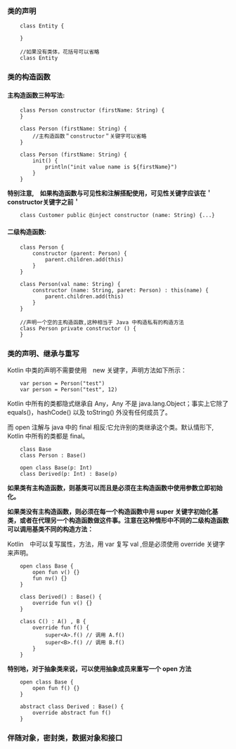 ### 类的声明

        class Entity {

        }

        //如果没有类体，花括号可以省略
        class Entity

### 类的构造函数

#### 主构造函数三种写法:

        class Person constructor (firstName: String) {
        }

        class Person (firstName: String) {
            //主构造函数＂constructor＂关键字可以省略
        }

        class Person (firstName: String) {
            init() {
                println("init value name is ${firstName}")
            }
        }

**特别注意,　如果构造函数与可见性和注解搭配使用，可见性关键字应该在＇constructor关键字之前＇**

        class Customer public @inject constructor (name: String) {...}

#### 二级构造函数:

        class Person {
            constructor (parent: Person) {
                parent.children.add(this)
            }
        }

        class Person(val name: String) {
            constructor (name: String, paret: Person) : this(name) {
                parent.children.add(this)
            }
        }

        //声明一个空的主构造函数,这种相当于 Java 中构造私有的构造方法
        class Person private constructor () {
        }

### 类的声明、继承与重写

Kotlin 中类的声明不需要使用　new 关键字，声明方法如下所示：

        var person = Person("test")
        var person = Person("test", 12)

Kotlin 中所有的类都隐式继承自 Any，Any 不是 java.lang.Object；事实上它除了 equals()，hashCode() 以及 toString() 外没有任何成员了。

而 open 注解与 java 中的 final 相反:它允许别的类继承这个类。默认情形下, Kotlin 中所有的类都是 final。

        class Base
        class Person : Base()

        open class Base(p: Int)
        class Derived(p: Int) : Base(p)

**如果类有主构造函数，则基类可以而且是必须在主构造函数中使用参数立即初始化。**

**如果类没有主构造函数，则必须在每一个构造函数中用 super 关键字初始化基类，或者在代理另一个构造函数做这件事。注意在这种情形中不同的二级构造函数可以调用基类不同的构造方法：**

Kotlin　中可以复写属性，方法，用 var 复写 val ,但是必须使用 override 关键字来声明。

        open class Base {
            open fun v() {}
            fun nv() {}
        }

        class Derived() : Base() {
            override fun v() {}
        }

        class C() : A() , B {
            override fun f() {
                super<A>.f() // 调用 A.f()
                super<B>.f() // 调用 B.f()
            }
        }

**特别地，对于抽象类来说，可以使用抽象成员来重写一个 open 方法**

        open class Base {
            open fun f() {}
        }

        abstract class Derived : Base() {
            override abstract fun f()
        }

### 伴随对象，密封类，数据对象和接口
